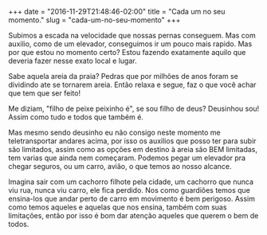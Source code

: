 +++
date = "2016-11-29T21:48:46-02:00"
title = "Cada um no seu momento."
slug = "cada-um-no-seu-momento"
+++

Subimos a escada na velocidade que nossas pernas conseguem. Mas com auxilio, como de um elevador, conseguimos ir um pouco mais rapido. Mas por que estou no momento certo? Estou fazendo exatamente aquilo que deveria fazer nesse exato local e lugar.

Sabe aquela areia da praia? Pedras que por milhões de anos foram se dividindo ate se tornarem areia. Então relaxa e segue, faz o que você achar que tem que ser feito!

Me diziam, "filho de peixe peixinho é", se sou filho de deus? Deusinhou sou! Assim como tudo e todos que também é.

Mas mesmo sendo deusinho eu não consigo neste momento me teletransportar andares acima, por isso os auxilios que posso ter para subir são limitados, assim como as opções em destino à areia são BEM limitadas, tem varias que ainda nem começaram. Podemos pegar um elevador pra chegar seguros, ou um carro, avião, o que temos ao nosso alcance.

Imagina sair com um cachorro filhote pela cidade, um cachorro que nunca viu rua, nunca viu carro, ele fica perdido. Nos como guardiões temos que ensina-los que andar perto de carro em movimento é bem perigoso. Assim como temos aqueles e aquelas que nos ensina, também com suas limitações, então por isso é bom dar atenção aqueles que querem o bem de todos.